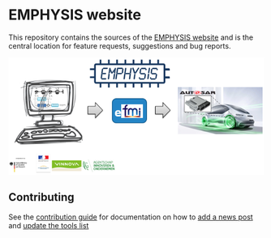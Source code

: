# EMPHYSIS website

This repository contains the sources of the [EMPHYSIS website](https://emphysis.github.io) and is the central location for feature requests, suggestions and bug reports.

![assets/images/fmi-illustration-1920.png](assets/images/emphysis-illustration.png)

## Contributing

See the [contribution guide](CONTRIBUTING.md) for documentation on how to [add a news post](CONTRIBUTING.md#adding-a-news-post) and [update the tools list](CONTRIBUTING.md#updating-the-tools-list)
